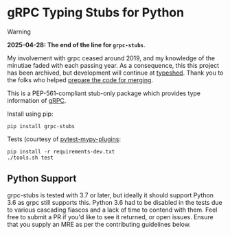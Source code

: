gRPC Typing Stubs for Python
============================

> [!WARNING]
>
> **2025-04-28: The end of the line for `grpc-stubs`**.
>
> My involvement with grpc ceased around 2019, and my knowledge of the minutiae faded
> with each passing year. As a consequence, this this project has been archived, but
> development will continue at
> [typeshed](https://github.com/python/typeshed/tree/main/stubs/grpcio). Thank you to
> the folks who helped [prepare the code for
> merging](https://github.com/python/typeshed/pull/11204).

This is a PEP-561-compliant stub-only package which provides type information of
[gRPC](https://grpc.io>).

Install using pip:

    pip install grpc-stubs

Tests (courtesy of [pytest-mypy-plugins](https://github.com/typeddjango/pytest-mypy-plugins>):

    pip install -r requirements-dev.txt
    ./tools.sh test


## Python Support

grpc-stubs is tested with 3.7 or later, but ideally it should support Python 3.6 as
grpc still supports this. Python 3.6 had to be disabled in the tests due to
various cascading fiascos and a lack of time to contend with them. Feel free
to submit a PR if you'd like to see it returned, or open issues. Ensure that
you supply an MRE as per the contributing guidelines below.

